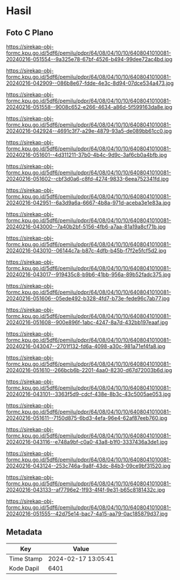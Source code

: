 # Hasil

## Foto C Plano

https://sirekap-obj-formc.kpu.go.id/5df6/pemilu/pdpr/64/08/04/10/10/6408041010081-20240216-051554--9a325e78-67bf-4526-b494-99dee72ac4bd.jpg

https://sirekap-obj-formc.kpu.go.id/5df6/pemilu/pdpr/64/08/04/10/10/6408041010081-20240216-042909--086b8e67-fdde-4e3c-8d94-07dce534a473.jpg

https://sirekap-obj-formc.kpu.go.id/5df6/pemilu/pdpr/64/08/04/10/10/6408041010081-20240216-051558--9008c652-e266-4634-a86d-5f599163da8e.jpg

https://sirekap-obj-formc.kpu.go.id/5df6/pemilu/pdpr/64/08/04/10/10/6408041010081-20240216-042924--4691c3f7-a29e-4879-93a5-de089bb61cc0.jpg

https://sirekap-obj-formc.kpu.go.id/5df6/pemilu/pdpr/64/08/04/10/10/6408041010081-20240216-051601--4d311211-37b0-4b4c-9d9c-3af6cb0a4bfb.jpg

https://sirekap-obj-formc.kpu.go.id/5df6/pemilu/pdpr/64/08/04/10/10/6408041010081-20240216-051602--cbf3d0a6-c8fd-4274-9833-6eea752341fd.jpg

https://sirekap-obj-formc.kpu.go.id/5df6/pemilu/pdpr/64/08/04/10/10/6408041010081-20240216-042951--6a3d9a6a-6667-4b8a-971d-aceba3e1e83a.jpg

https://sirekap-obj-formc.kpu.go.id/5df6/pemilu/pdpr/64/08/04/10/10/6408041010081-20240216-043000--7a40b2bf-5156-4fb6-a7aa-81a19a8cf71b.jpg

https://sirekap-obj-formc.kpu.go.id/5df6/pemilu/pdpr/64/08/04/10/10/6408041010081-20240216-043010--06144c7a-b87c-4dfb-b45b-f7f2e5fcf5d2.jpg

https://sirekap-obj-formc.kpu.go.id/5df6/pemilu/pdpr/64/08/04/10/10/6408041010081-20240216-043017--919435c8-b9b6-41bb-956a-89b52fadc375.jpg

https://sirekap-obj-formc.kpu.go.id/5df6/pemilu/pdpr/64/08/04/10/10/6408041010081-20240216-051606--05ede492-b328-4fd7-b73e-fede96c7ab77.jpg

https://sirekap-obj-formc.kpu.go.id/5df6/pemilu/pdpr/64/08/04/10/10/6408041010081-20240216-051608--900e896f-1abc-4247-8a7d-432bb197eaaf.jpg

https://sirekap-obj-formc.kpu.go.id/5df6/pemilu/pdpr/64/08/04/10/10/6408041010081-20240216-043047--2701f132-fd6a-4098-a30c-981a71ef4fa8.jpg

https://sirekap-obj-formc.kpu.go.id/5df6/pemilu/pdpr/64/08/04/10/10/6408041010081-20240216-051610--266bcb6b-2201-4aa0-8230-d67d72003b6d.jpg

https://sirekap-obj-formc.kpu.go.id/5df6/pemilu/pdpr/64/08/04/10/10/6408041010081-20240216-043101--3363f5d9-cdcf-438e-8b3c-43c5005ae053.jpg

https://sirekap-obj-formc.kpu.go.id/5df6/pemilu/pdpr/64/08/04/10/10/6408041010081-20240216-051611--7150d875-6bd3-4efa-96e4-62af87eeb760.jpg

https://sirekap-obj-formc.kpu.go.id/5df6/pemilu/pdpr/64/08/04/10/10/6408041010081-20240216-043116--e748a9bf-c0a0-43a8-b1f0-3337436a3de1.jpg

https://sirekap-obj-formc.kpu.go.id/5df6/pemilu/pdpr/64/08/04/10/10/6408041010081-20240216-043124--253c746a-9a8f-43dc-84b3-09ce9bf31520.jpg

https://sirekap-obj-formc.kpu.go.id/5df6/pemilu/pdpr/64/08/04/10/10/6408041010081-20240216-043133--af7796e2-1f93-4f4f-9e31-b65c8181432c.jpg

https://sirekap-obj-formc.kpu.go.id/5df6/pemilu/pdpr/64/08/04/10/10/6408041010081-20240216-051555--42d75e14-bac7-4a15-aa79-0ac185879d37.jpg


## Metadata

| Key        | Value               |
| ---------- | ------------------- |
| Time Stamp | 2024-02-17 13:05:41 |
| Kode Dapil | 6401                |



